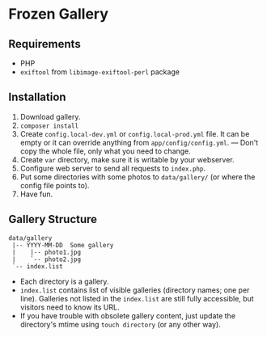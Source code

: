 Frozen Gallery
==============

Requirements
------------

 * PHP
 * `exiftool` from `libimage-exiftool-perl` package
 
Installation
------------

  1. Download gallery.
  2. `composer install`
  3. Create `config.local-dev.yml` or `config.local-prod.yml` file. It can be
     empty or it can override anything from `app/config/config.yml`. — Don't
     copy the whole file, only what you need to change.
  4. Create `var` directory, make sure it is writable by your webserver.
  5. Configure web server to send all requests to `index.php`.
  6. Put some directories with some photos to `data/gallery/` (or where the
     config file points to).
  7. Have fun.

Gallery Structure
-----------------

    data/gallery
     |-- YYYY-MM-DD  Some gallery
     |    |-- photo1.jpg
     |    `-- photo2.jpg
     `-- index.list

  - Each directory is a gallery.
  - `index.list` contains list of visible galleries (directory names; one per
    line). Galleries not listed in the `index.list` are still fully accessible,
    but visitors need to know its URL.
  - If you have trouble with obsolete gallery content, just update the
    directory's mtime using `touch directory` (or any other way).


